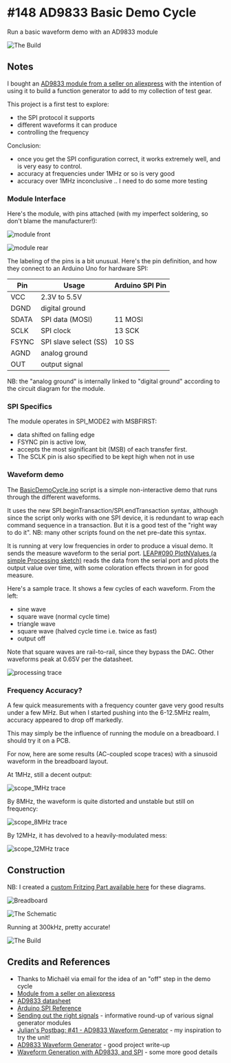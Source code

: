 # #148 AD9833 Basic Demo Cycle

Run a basic waveform demo with an AD9833 module

![The Build](./assets/BasicDemoCycle_build.jpg?raw=true)

## Notes

I bought an
[AD9833 module from a seller on aliexpress](https://www.aliexpress.com/item/E74-Free-Shipping-Programmable-Microprocessors-AD9833-Sine-Square-Wave-DDS-Signal-Generator-Module/32436878279.html)
with the intention of using it to build a function generator to add to my collection of test gear.

This project is a first test to explore:

* the SPI protocol it supports
* different waveforms it can produce
* controlling the frequency

Conclusion:

* once you get the SPI configuration correct, it works extremely well, and is very easy to control.
* accuracy at frequencies under 1MHz or so is very good
* accuracy over 1MHz inconclusive .. I need to do some more testing

### Module Interface

Here's the module, with pins attached (with my imperfect soldering, so don't blame the manufacturer!):

![module front](./assets/module_front.jpg?raw=true)

![module rear](./assets/module_rear.jpg?raw=true)

The labeling of the pins is a bit unusual. Here's the pin definition, and how they connect to an Arduino Uno for hardware SPI:

| Pin    | Usage                 | Arduino SPI Pin |
|--------|-----------------------|-----------------|
| VCC    | 2.3V to 5.5V          |                 |
| DGND   | digital ground        |                 |
| SDATA  | SPI data (MOSI)       | 11 MOSI         |
| SCLK   | SPI clock             | 13 SCK          |
| FSYNC  | SPI slave select (SS) | 10 SS           |
| AGND   | analog ground         |                 |
| OUT    | output signal         |                 |

NB: the "analog ground" is internally linked to "digital ground" according to the circuit diagram for the module.

### SPI Specifics

The module operates in SPI_MODE2 with MSBFIRST:

* data shifted on falling edge
* FSYNC pin is active low,
* accepts the most significant bit (MSB) of each transfer first.
* The SCLK pin is also specified to be kept high when not in use

### Waveform demo

The [BasicDemoCycle.ino](./BasicDemoCycle.ino) script is a simple non-interactive demo that runs through the different waveforms.

It uses the new SPI.beginTransaction/SPI.endTransaction syntax, although since the script only works with one SPI device,
it is redundant to wrap each command sequence in a transaction. But it is a good test of the "right way to do it".
NB: many other scripts found on the net pre-date this syntax.

It is running at very low frequencies in order to produce a visual demo. It sends the measure waveform to the serial port.
[LEAP#090 PlotNValues (a simple Processing sketch)](../../../playground/PlotNValues) reads the data from the serial port and plots the output value over time, with some coloration effects thrown in for good measure.

Here's a sample trace. It shows a few cycles of each waveform. From the left:

* sine wave
* square wave (normal cycle time)
* triangle wave
* square wave (halved cycle time i.e. twice as fast)
* output off

Note that square waves are rail-to-rail, since they bypass the DAC. Other waveforms peak at 0.65V per the datasheet.

![processing trace](./assets/processing_trace.png?raw=true)

### Frequency Accuracy?

A few quick measurements with a frequency counter gave very good results under a few MHz.
But when I started pushing into the 6-12.5MHz realm, accuracy appeared to drop off markedly.

This may simply be the influence of running the module on a breadboard. I should try it on a PCB.

For now, here are some results (AC-coupled scope traces) with a sinusoid waveform in the breadboard layout.

At 1MHz, still a decent output:

![scope_1MHz trace](./assets/scope_1MHz.gif?raw=true)

By 8MHz, the waveform is quite distorted and unstable but still on frequency:

![scope_8MHz trace](./assets/scope_8MHz.gif?raw=true)

By 12MHz, it has devolved to a heavily-modulated mess:

![scope_12MHz trace](./assets/scope_12MHz.gif?raw=true)

## Construction

NB: I created a
[custom Fritzing Part available here](https://github.com/tardate/LittleArduinoProjects/tree/master/FritzingParts/AD9833_Module) for these diagrams.

![Breadboard](./assets/BasicDemoCycle_bb.jpg?raw=true)

![The Schematic](./assets/BasicDemoCycle_schematic.jpg?raw=true)

Running at 300kHz, pretty accurate!

![The Build](./assets/BasicDemoCycle_build.jpg?raw=true)

## Credits and References

* Thanks to Michaël via email for the idea of an "off" step in the demo cycle
* [Module from a seller on aliexpress](https://www.aliexpress.com/item/E74-Free-Shipping-Programmable-Microprocessors-AD9833-Sine-Square-Wave-DDS-Signal-Generator-Module/32436878279.html)
* [AD9833 datasheet](http://www.analog.com/en/products/rf-microwave/direct-digital-synthesis-modulators/ad9833.html)
* [Arduino SPI Reference](https://www.arduino.cc/en/Reference/SPI)
* [Sending out the right signals](https://gr33nonline.wordpress.com/2015/08/04/making-the-right-signals/) - informative round-up of various signal generator modules
* [Julian's Postbag: #41 - AD9833 Waveform Generator](https://youtu.be/y-q_ibWneSo) - my inspiration to try the unit!
* [AD9833 Waveform Generator](http://www.vwlowen.co.uk/arduino/AD9833-waveform-generator/AD9833-waveform-generator.htm) - good project write-up
* [Waveform Generation with AD9833, and SPI](http://hades.mech.northwestern.edu/index.php/Waveform_Generation_with_AD9833,_and_SPI) - some more good details
